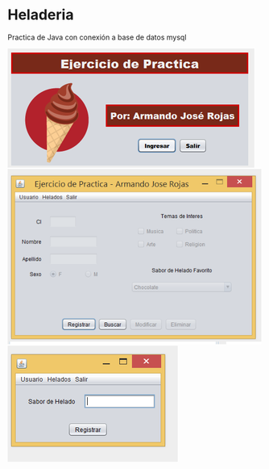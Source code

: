 # Heladeria
Practica de Java con conexión a base de datos mysql


<img src="https://raw.githubusercontent.com/rojasarmando/Courses-and-Pratices/java-heladeria/img/img1.png" />

<img src="https://raw.githubusercontent.com/rojasarmando/Courses-and-Pratices/java-heladeria/img/img2.png" />

<img src="https://raw.githubusercontent.com/rojasarmando/Courses-and-Pratices/java-heladeria/img/img3.png" />

